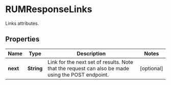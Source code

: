 # RUMResponseLinks

Links attributes.

## Properties

| Name     | Type       | Description                                                                                       | Notes      |
| -------- | ---------- | ------------------------------------------------------------------------------------------------- | ---------- |
| **next** | **String** | Link for the next set of results. Note that the request can also be made using the POST endpoint. | [optional] |
